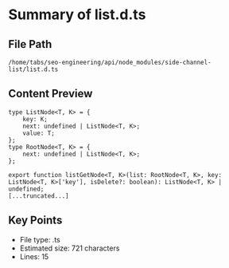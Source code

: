 # Summary of list.d.ts
  
## File Path
`/home/tabs/seo-engineering/api/node_modules/side-channel-list/list.d.ts`

## Content Preview
```
type ListNode<T, K> = {
	key: K;
	next: undefined | ListNode<T, K>;
	value: T;
};
type RootNode<T, K> = {
	next: undefined | ListNode<T, K>;
};

export function listGetNode<T, K>(list: RootNode<T, K>, key: ListNode<T, K>['key'], isDelete?: boolean): ListNode<T, K> | undefined;
[...truncated...]
```

## Key Points
- File type: .ts
- Estimated size: 721 characters
- Lines: 15
